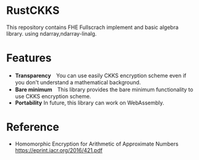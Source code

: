 # RustCKKS

This repository contains FHE Fullscrach implement and basic algebra library.
using ndarray,ndarray-linalg.

# Features

- **Transparency**　You can use easily CKKS encryption scheme even if you don't understand a mathematical background.
- **Bare minimum**　This library provides the bare minimum functionality to use CKKS encryption scheme.
- **Portability** In future, this library can work on WebAssembly. 

# Reference

- Homomorphic Encryption for Arithmetic of Approximate Numbers
   https://eprint.iacr.org/2016/421.pdf
